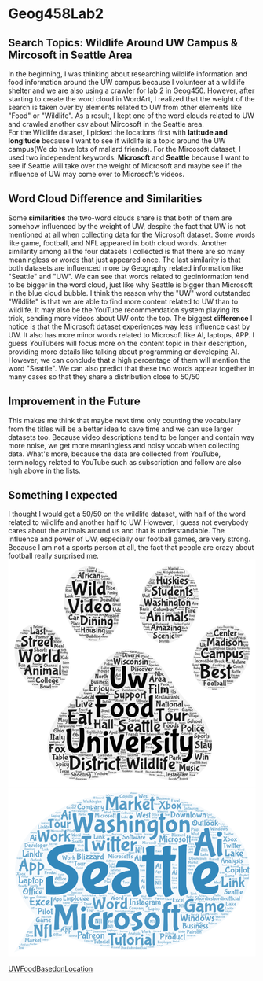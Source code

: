 # Geog458Lab2
## Search Topics: Wildlife Around UW Campus & Mircosoft in Seattle Area
In the beginning, I was thinking about researching wildlife information and food information around the UW campus because I volunteer at a wildlife shelter and we are also using a crawler for lab 2 in Geog450. However, after starting to create the word cloud in WordArt, I realized that the weight of the search is taken over by elements related to UW from other elements like "Food" or "Wildlife". As a result, I kept one of the word clouds related to UW and crawled another csv about Mircosoft in the Seattle area.   
For the Wildlife dataset, I picked the locations first with **latitude and longitude** because I want to see if wildlife is a topic around the UW campus(We do have lots of mallard friends). For the Mircosoft dataset, I used two independent keywords: **Microsoft** and **Seattle** because I want to see if Seattle will take over the weight of Microsoft and maybe see if the influence of UW may come over to Microsoft's videos. 

## Word Cloud Difference and Similarities
Some **similarities** the two-word clouds share is that both of them are somehow influenced by the weight of UW, despite the fact that UW is not mentioned at all when collecting data for the Microsoft dataset. Some words like game, football, and NFL appeared in both cloud words. Another similarity among all the four datasets I collected is that there are so many meaningless or words that just appeared once. The last similarity is that both datasets are influenced more by Geography related information like "Seattle" and "UW". We can see that words related to geoinformation tend to be bigger in the word cloud, just like why Seattle is bigger than Microsoft in the blue cloud bubble. I think the reason why the "UW" word outstanded "Wildlife" is that we are able to find more content related to UW than to wildlife. It may also be the YouTube recommendation system playing its trick, sending more videos about UW onto the top. 
The biggest **difference** I notice is that the Microsoft dataset experiences way less influence cast by UW. It also has more minor words related to Microsoft like AI, laptops, APP. I guess YouTubers will focus more on the content topic in their description, providing more details like talking about programming or developing AI. However, we can conclude that a high percentage of them will mention the word "Seattle". We can also predict that these two words appear together in many cases so that they share a distribution close to 50/50

## Improvement in the Future
This makes me think that maybe next time only counting the vocabulary from the titles will be a better idea to save time and we can use larger datasets too. Because video descriptions tend to be longer and contain way more noise, we get more meaningless and noisy vocab when collecting data. What's more, because the data are collected from YouTube, terminology related to YouTube such as subscription and follow are also high above in the lists.

## Something I expected
I thought I would get a 50/50 on the wildlife dataset, with half of the word related to wildlife and another half to UW. However, I guess not everybody cares about the animals around us and that is understandable. The influence and power of UW, especially our football games, are very strong. Because I am not a sports person at all, the fact that people are crazy about football really surprised me. 
![plot](img/wildlifelocation.png)
![plot](img/microsoft.png)

[UWFoodBasedonLocation](assets/locationfood.csv)
